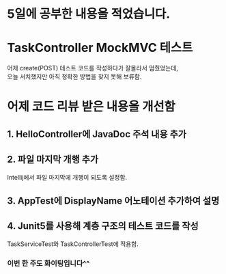 # 5일에 공부한 내용을 적었습니다.

# TaskController MockMVC 테스트 
어제 create(POST) 테스트 코드를 작성하다가 잘몰라서 멈췄었는데,<br>
오늘 서치했지만 아직 정확한 방법을 찾지 못해 보류함.

# 어제 코드 리뷰 받은 내용을 개선함
## 1. HelloController에 JavaDoc 주석 내용 추가
## 2. 파일 마지막 개행 추가
Intellij에서 파일 마지막에 개행이 되도록 설정함.
## 3. AppTest에 DisplayName 어노테이션 추가하여 설명
## 4. Junit5를 사용해 계층 구조의 테스트 코드를 작성
TaskServiceTest와 TaskControllerTest에 적용함.

### 이번 한 주도 화이팅입니다^^
